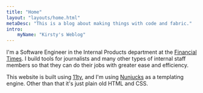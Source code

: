 ```yaml
---
title: "Home"
layout: "layouts/home.html"
metaDesc: "This is a blog about making things with code and fabric."
intro:
    myName: "Kirsty's Weblog"
---
```


I'm a Software Engineer in the Internal Products department at the [Financial Times](https://www.ft.com/). I build tools for journalists and many other types of internal staff members so that they can do their jobs with greater ease and efficiency.

This website is built using [11ty](https://www.11ty.dev/), and I'm using [Nunjucks](https://mozilla.github.io/nunjucks/templating.html) as a templating engine. Other than that it's just plain old HTML and CSS.
